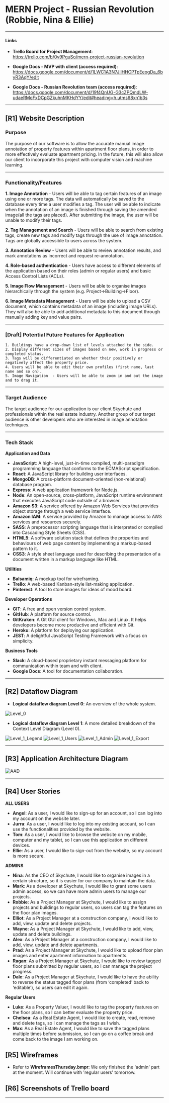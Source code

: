 # MERN Project - Russian Revolution (Robbie, Nina & Ellie)

---

#### Links

- **Trello Board for Project Management**: https://trello.com/b/0v9PguSo/mern-project-russian-revolution

- **Google Docs - MVP with client (access required)**: https://docs.google.com/document/d/1LWC1A3N7JIlHHCPTpEeogDa_6byR3AqY/edit

- **Google Docs - Russian Revolution team (access required)**: https://docs.google.com/document/d/19f4QnUG-G3cZPQmdLW-udaeRMoFxDCpGZkuhnMKHdYY/edit#heading=h.utms68xn1b3s

---

## [R1] Website Description

### Purpose

The purpose of our software is to allow the accurate manual image annotation of property features within apartment floor plans, in order to more effectively evaluate apartment pricing. In the future, this will also allow our client to incorporate this project with computer vision and machine learning.

---

### Functionality/Features

**1. Image Annotation** - Users will be able to tag certain features of an image using one or more tags. The data will automatically be saved to the database every time a user modifies a tag. The user will be able to indicate when the annotation of an image is finished through saving the amended image(all the tags are placed). After submitting the image, the user will be unable to modify their tags.

**2. Tag Management and Search** - Users will be able to search from existing tags, create new tags and modify tags through the use of image annotation. Tags are globally accessible to users across the system.

**3. Annotation Review** - Users will be able to review annotation results, and mark annotations as incorrect and request re-annotation.

**4. Role-based authentication** - Users have access to different elements of the application based on their roles (admin or regular users) and basic Access Control Lists (ACLs).

**5. Image Flow Management** - Users will be able to organise images hierarchically through the system (e.g. Project->Building->Floor).

**6. Image Metadata Management** - Users will be able to upload a CSV document, which contains metadata of an image (including image URLs). They will also be able to add additional metadata to this document through manually adding key and value pairs.

---

### [Draft] Potential Future Features for Application

```
1. Buildings have a drop-down list of levels attached to the side.
2. Display different sizes of images based on new, work in progress or completed status.
3. Tags will be differentiated on whether their positively or negatively affect the property price.
4. Users will be able to edit their own profiles (first name, last name and so on).
5. Image Navigation  - Users will be able to zoom in and out the image and to drag it.
```

---

### Target Audience

The target audience for our application is our client Skychute and professionals within the real estate industry. Another group of our target audience is other developers who are interested in image annotation techniques.

---

### Tech Stack

**Application and Data**

- **JavaScript**: A high-level, just-in-time compiled, multi-paradigm programming language that conforms to the ECMAScript specification.
- **React**: A JavaScript library for building user interfaces.
- **MongoDB**: A cross-platform document-oriented (non-relational) database program.
- **Express**: A web application framework for Node.js.
- **Node**: An open-source, cross-platform, JavaScript runtime environment that executes JavaScript code outside of a browser.
- **Amazon S3**: A service offered by Amazon Web Services that provides object storage through a web service interface.
- **Amazon IAM**: A service provided by Amazon to manage access to AWS services and resources securely.
- **SASS**: A preprocessor scripting language that is interpreted or compiled into Cascading Style Sheets (CSS).
- **HTML5**: A software solution stack that defines the properties and behaviours of web page content by implementing a markup-based pattern to it.
- **CSS3**: A style sheet language used for describing the presentation of a document written in a markup language like HTML.

**Utilities**

- **Balsamiq**: A mockup tool for wireframing.
- **Trello**: A web-based Kanban-style list-making application.
- **Pinterest**: A tool to store images for ideas of mood board.

**Developer Operations**

- **GIT**: A free and open version control system.
- **GitHub**: A platform for source control.
- **GitKraken**: A Git GUI client for Windows, Mac and Linux. It helps developers become more productive and efficient with Git.
- **Heroku**: A platform for deploying our application.
- **JEST**: A delightful JavaScript Testing Framework with a focus on simplicity.

**Business Tools**

- **Slack**: A cloud-based proprietary instant messaging platform for communication within team and with client.
- **Google Docs**: A tool for documentation collaboration.

---

## [R2] Dataflow Diagram

- **Logical dataflow diagram Level 0**: An overview of the whole system.

![Level_0](./diagrams/DFD_Level_0.png)

- **Logical dataflow diagram Level 1**: A more detailed breakdown of the Context Level Diagram (Level 0).

![Level_1_Legend](./diagrams/DFD_Level_1_Legend.png)
![Level_1_Users](./diagrams/DFD_Level_1_User.png)
![Level_1_Admin](./diagrams/DFD_Level_1_Admin.png)
![Level_1_Export](./diagrams/DFD_Level_1_Export.png)

---

## [R3] Application Architecture Diagram

![AAD](./diagrams/AAD.png)

---

## [R4] User Stories

**ALL USERS**

- **Angel**: As a user, I would like to sign-up for an account, so I can log into my account on the website later.
- **Jurra**: As a user, I would like to log into my existing account, so I can use the functionalities provided by the website.
- **Tom**: As a user, I would like to browse the website on my mobile, computer and my tablet, so I can use this application on different devices.
- **Ellie**: As a user, I would like to sign-out from the website, so my account is more secure.

**ADMINS**

- **Nina**: As the CEO of Skychute, I would like to organise images in a certain structure, so it is easier for our company to maintain the data.
- **Mark**: As a developer at Skychute, I would like to grant some users admin access, so we can have more admin users to manage our projects.
- **Robbie**: As a Project Manager at Skychute, I would like to assign projects and buildings to regular users, so users can tag the features on the floor plan images.
- **Elliot**: As a Project Manager at a construction company, I would like to add, view, update and delete projects.
- **Wayne**: As a Project Manager at Skychute, I would like to add, view, update and delete buildings.
- **Alex**: As a Project Manager at a construction company, I would like to add, view, update and delete apartments.
- **Prad**: As a Project Manager at Skychute, I would like to upload floor plan images and enter apartment information to apartments.
- **Ragan**: As a Project Manager at Skychute, I would like to review tagged floor plans submitted by regular users, so I can manage the project progress.
- **Dale**: As a Project Manager at Skychute, I would like to have the ability to reverse the status tagged floor plans (from ‘completed’ back to ‘editable’), so users can edit it again.

**Regular Users**

- **Luke**: As a Property Valuer, I would like to tag the property features on the floor plans, so I can better evaluate the property price.
- **Chelsea**: As a Real Estate Agent, I would like to create, read, remove and delete tags, so I can manage the tags as I wish.
- **Max**: As a Real Estate Agent, I would like to save the tagged plans multiple times before submission, so I can go on a coffee break and come back to the image I am working on.

## [R5] Wireframes

- Refer to **WireframesThursday.bmpr**: We only finished the 'admin' part at the moment. Will continue with 'regular users' tomorrow.

## [R6] Screenshots of Trello board

---

<!-- ### Other Groups Repo

E-Learning (Mark & Jurra): https://github.com/Mark-Ball/T3A2_PartA

Olive Farm (Tom, Elliot & Prad): https://github.com/thomasalfonso/T3A2PA

Chemical (Wayne, Max, Angel): https://github.com/mawstack/chemical-auditor-docs

-->
